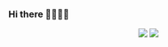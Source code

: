 ### Hi there 👋👋👋👋

<!--

Here are some ideas to get you started:

- 🔭 I’m currently working on ...
- 🌱 I’m currently learning ...
- 👯 I’m looking to collaborate on ...
- 🤔 I’m looking for help with ...
- 💬 Ask me about ...
- 📫 How to reach me: ...
- 😄 Pronouns: ...
- ⚡ Fun fact: ...
-->


<p align = "center">
  <img src = "https://github-readme-stats-nine-omega-89.vercel.app/api?username=SediRockStar&count_private=true&line_height=20&theme=tokyonight&hide_rank=false&show_icons=true&include_all_commits=true">
  <img src = "https://github-readme-stats-nine-omega-89.vercel.app/api/top-langs/?username=SediRockStar&layout=compact&theme=tokyonight&include_all_commits=true">
</p>
